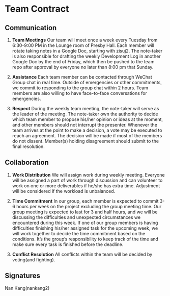 # Team Contract

## Communication
1. **Team Meetings**  Our team will meet once a week every Tuesday from 6:30-9:00 PM in the Lounge room of  Presby Hall. Each member will rotate taking notes in a Google Doc, starting with zisuj2. The note-taker is also responsible for drafting the weekly Development Log in another Google Doc by the end of Friday, which then be pushed to the team repo after approval by everyone no later than 8:00 pm that Sunday.

2. **Assistance** Each team member can be contacted through WeChat Group chat in real time. Outside of emergencies or other commitments, we commit to responding to the group chat within 2 hours. Team members are also willing to have face-to-face conversations for emergencies.

3. **Respect** During the weekly team meeting, the note-taker will serve as the leader of the meeting. The note-taker own the authority to decide which team member to propose his/her opinion or ideas at the moment, and other members should not interrupt the presenter. Whenever the team arrives at the point to make a decision, a vote may be executed to reach an agreement. The decision will be made if most of the members do not dissent. Member(s) holding disagreement should submit to the final resolution. 
 

## Collaboration

1. **Work Distribution** 
We will assign work during weekly meeting. Everyone will be assigned a part of work through discussion and can volunteer to work on one or more deliverables if he/she has extra time. Adjustment will be considered if the workload is unbalanced.

2. **Time Commitment** 
In our group, each member is expected to commit 3-6 hours per week on the project excluding the group meeting time. Our group meeting is expected to last for 3 and half hours, and we will be discussing the difficulties and unexpected circumstances we encountered during this week. If one of our group members is having difficulties finishing his/her assigned task for the upcoming week, we will work together to decide the time commitment based on the conditions. It’s the group’s responsibility to keep track of the time and make sure every task is finished before the deadline. 

3. **Conflict Resolution** 
All conflicts within the team will be decided by voting(and fighting).
## Signatures
Nan Kang(nankang2)

